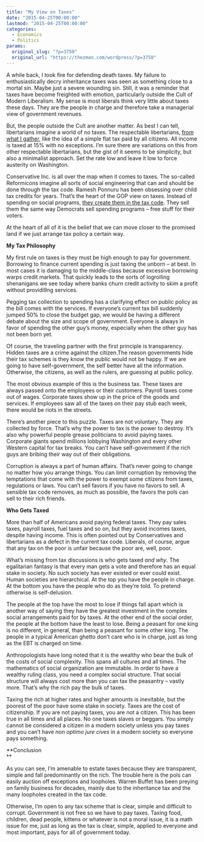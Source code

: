 ```yaml
---
title: "My View on Taxes"
date: "2015-04-25T00:00:00"
lastmod: "2015-04-25T00:00:00"
categories:
  - Economics
  - Politics
params:
  original_slug: "?p=3750"
  original_url: "https://thezman.com/wordpress/?p=3750"
---
```


A while back, I took fire for defending death taxes. My failure to
enthusiastically decry inheritance taxes was seen as something close to
a mortal sin. Maybe just a severe wounding sin. Still, it was a reminder
that taxes have become freighted with emotion, particularly outside the
Cult of Modern Liberalism. My sense is most liberals think very little
about taxes these days. They are the people in charge and therefore take
a managerial view of government revenues.

But, the people outside the Cult are another matter. As best I can tell,
libertarians imagine a world of no taxes. The respectable libertarians,
<a href="http://reason.org/areas/topic/tax-and-budget-policy"
rel="noopener" target="_blank">from what I gather</a>, like the idea of
a simple flat tax paid by all citizens. All income is taxed at 15% with
no exceptions. I’m sure there are variations on this from other
respectable libertarians, but the gist of it seems to be simplicity, but
also a minimalist approach. Set the rate low and leave it low to force
austerity on Washington.

Conservative Inc. is all over the map when it comes to taxes. The
so-called Reformicons imagine all sorts of social engineering that can
and should be done through the tax code. Ramesh Ponnuru has been
obsessing over child tax credits for years. That’s the heart of the GOP
view on taxes. Instead of spending on social programs, <a
href="http://www.wsj.com/articles/mike-lee-and-marco-rubio-a-pro-family-pro-growth-tax-reform-1411426189"
rel="noopener" target="_blank">they create them in the tax code</a>.
They sell them the same way Democrats sell spending programs – free
stuff for their voters.

At the heart of all of it is the belief that we can move closer to the
promised land if we just arrange tax policy a certain way.

**My Tax Philosophy**

My first rule on taxes is they must be high enough to pay for
government. Borrowing to finance current spending is just taxing the
unborn – at best. In most cases it is damaging to the middle-class
because excessive borrowing warps credit markets. That quickly leads to
the sorts of logrolling shenanigans we see today where banks churn
credit activity to skim a profit without providi9ng services.

Pegging tax collection to spending has a clarifying effect on public
policy as the bill comes with the services. If everyone’s current tax
bill suddenly jumped 50% to close the budget gap, we would be having a
different debate about the size and scope of government. Everyone is
always in favor of spending the other guy’s money, especially when the
other guy has not been born yet.

Of course, the traveling partner with the first principle is
transparency. Hidden taxes are a crime against the citizen.The reason
governments hide their tax schemes is they know the public would not be
happy. If we are going to have self-government, the self better have all
the information. Otherwise, the citizens, as well as the rulers, are
guessing at public policy.

The most obvious example of this is the business tax. These taxes are
always passed onto the employees or their customers. Payroll taxes come
out of wages. Corporate taxes show up in the price of the goods and
services. If employees saw all of the taxes on their pay stub each week,
there would be riots in the streets.

There’s another piece to this puzzle. Taxes are not voluntary. They are
collected by force. That’s why the power to tax is the power to destroy.
It’s also why powerful people grease politicians to avoid paying taxes.
Corporate giants spend millions lobbying Washington and every other
Western capital for tax breaks. You can’t have self-government if the
rich guys are bribing their way out of their obligations.

Corruption is always a part of human affairs. That’s never going to
change no matter how you arrange things. You can limit corruption by
removing the temptations that come with the power to exempt some
citizens from taxes, regulations or laws. You can’t sell favors if you
have no favors to sell. A sensible tax code removes, as much as
possible, the favors the pols can sell to their rich friends.

**Who Gets Taxed**

More than half of Americans avoid paying federal taxes. They pay sales
taxes, payroll taxes, fuel taxes and so on, but they avoid incomes
taxes, despite having income. This is often pointed out by Conservatives
and libertarians as a defect in the current tax code. Liberals, of
course, argue that any tax on the poor is unfair because the poor are,
well, poor.

What’s missing from tax discussions is who gets taxed *and why*. The
egalitarian fantasy is that every man gets a vote and therefore has an
equal stake in society. No such society has ever existed or ever could
exist. Human societies are hierarchical. At the top you have the people
in charge. At the bottom you have the people who do as they’re told. To
pretend otherwise is self-delusion.

The people at the top have the most to lose if things fall apart which
is another way of saying they have the greatest investment in the
complex social arrangements paid for by taxes. At the other end of the
social order, the people at the bottom have the least to lose. Being a
peasant for one king is no different, in general, than being a peasant
for some other king. The people in a typical American ghetto don’t care
who is in charge, just as long as the EBT is charged on time.

Anthropologists have long noted that it is the wealthy who bear the bulk
of the costs of social complexity. This spans all cultures and all
times. The mathematics of social organization are immutable. In order to
have a wealthy ruling class, you need a complex social structure. That
social structure will always cost more than you can tax the peasantry –
vastly more. That’s why the rich pay the bulk of taxes.

Taxing the rich at higher rates and higher amounts is inevitable, but
the poorest of the poor have some stake in society. Taxes are the cost
of citizenship. If you are not paying taxes, you are not a citizen. This
has been true in all times and all places. No one taxes slaves or
beggars. You simply cannot be considered a citizen in a modern society
unless you pay taxes and you can’t have *<span class="Latin">non optimo
jure cives</span>* in a modern society so everyone pays something.

**Conclusion  
**

As you can see, I’m amenable to estate taxes because they are
transparent, simple and fall predominantly on the rich. The trouble here
is the pols can easily auction off exceptions and loopholes. Warren
Buffet has been preying on family business for decades, mainly due to
the inheritance tax and the many loopholes created in the tax code.

Otherwise, I’m open to any tax scheme that is clear, simple and
difficult to corrupt. Government is not free so we have to pay taxes.
Taxing food, children, dead people, kittens or whatever is not a moral
issue, it is a math issue for me, just as long as the tax is clear,
simple, applied to everyone and most important, pays for all of
government today.

